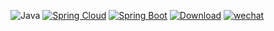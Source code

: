 
![Java](https://img.shields.io/badge/Java-1.8-green.svg)
[![Spring Cloud](https://img.shields.io/badge/Spring%20Cloud-Finchley.SR2-blue.svg)](https://spring.io/projects/spring-cloud)
[![Spring Boot](https://img.shields.io/badge/Spring%20Boot-2.1.3.RELEASE-brightgreen.svg)](https://spring.io/projects/spring-boot)
[![Download](https://img.shields.io/badge/master-download-orange.svg)](https://github.com/shardingjdbc/sharding-jdbc-doc/raw/master/dist/sharding-proxy-2.1.0-SNAPSHOT-assembly-v1.tar.gz)
[![wechat](https://img.shields.io/badge/公众号-古时的风筝-success.svg)](https://github.com/shardingjdbc/sharding-jdbc-doc/raw/master/dist/sharding-proxy-2.1.0-SNAPSHOT-assembly-v1.tar.gz)
